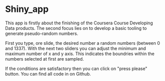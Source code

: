 # Shiny_app
This app is firstly about the finishing of the Coursera Course Developing Data products. 
The second focus lies on to develop a basic tooling to generate pseudo-random numbers.

First you type, ore slide, the desired number a random numbers (between 0 and 1337).
With the next two sliders you can adjust the minimum and maximum number of x and y axis.
This indicates the boundries within the numbers selected at first are sampled.

If the conditions are satisfactory then you can click on "press please" button.
You can find all code in on Github.
